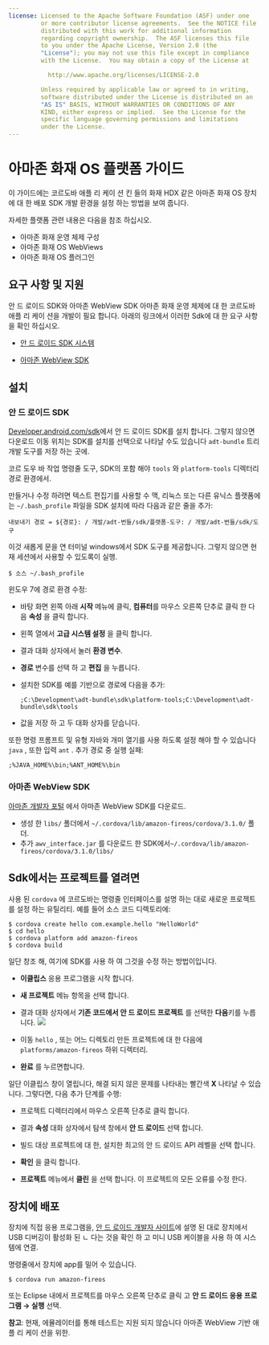 ```yaml
---
license: Licensed to the Apache Software Foundation (ASF) under one
         or more contributor license agreements.  See the NOTICE file
         distributed with this work for additional information
         regarding copyright ownership.  The ASF licenses this file
         to you under the Apache License, Version 2.0 (the
         "License"); you may not use this file except in compliance
         with the License.  You may obtain a copy of the License at

           http://www.apache.org/licenses/LICENSE-2.0

         Unless required by applicable law or agreed to in writing,
         software distributed under the License is distributed on an
         "AS IS" BASIS, WITHOUT WARRANTIES OR CONDITIONS OF ANY
         KIND, either express or implied.  See the License for the
         specific language governing permissions and limitations
         under the License.
---
```


# 아마존 화재 OS 플랫폼 가이드

이 가이드에는 코르도바 애플 리 케이 션 킨 들의 화재 HDX 같은 아마존 화재 OS 장치에 대 한 배포 SDK 개발 환경을 설정 하는 방법을 보여 줍니다.

자세한 플랫폼 관련 내용은 다음을 참조 하십시오.

*   아마존 화재 운영 체제 구성
*   아마존 화재 OS WebViews
*   아마존 화재 OS 플러그인

## 요구 사항 및 지원

안 드 로이드 SDK와 아마존 WebView SDK 아마존 화재 운영 체제에 대 한 코르도바 애플 리 케이 션을 개발이 필요 합니다. 아래의 링크에서 이러한 Sdk에 대 한 요구 사항을 확인 하십시오.

*   [안 드 로이드 SDK 시스템][1]

*   [아마존 WebView SDK][2]

 [1]: http://developer.android.com/sdk/
 [2]: https://developer.amazon.com/sdk/fire/IntegratingAWV.html#installawv

## 설치

### 안 드 로이드 SDK

[Developer.android.com/sdk][1]에서 안 드 로이드 SDK를 설치 합니다. 그렇지 않으면 다운로드 이동 위치는 SDK를 설치를 선택으로 나타날 수도 있습니다 `adt-bundle` 트리 개발 도구를 저장 하는 곳에.

코르 도우 바 작업 명령줄 도구, SDK의 포함 해야 `tools` 와 `platform-tools` 디렉터리 경로 환경에서.

만들거나 수정 하려면 텍스트 편집기를 사용할 수 맥, 리눅스 또는 다른 유닉스 플랫폼에는 `~/.bash_profile` 파일을 SDK 설치에 따라 다음과 같은 줄을 추가:

    내보내기 경로 = ${경로}: / 개발/adt-번들/sdk/플랫폼-도구: / 개발/adt-번들/sdk/도구
    

이것 새롭게 문을 연 터미널 windows에서 SDK 도구를 제공합니다. 그렇지 않으면 현재 세션에서 사용할 수 있도록이 실행.

    $ 소스 ~/.bash_profile
    

윈도우 7에 경로 환경 수정:

*   바탕 화면 왼쪽 아래 **시작** 메뉴에 클릭, **컴퓨터**를 마우스 오른쪽 단추로 클릭 한 다음 **속성** 을 클릭 합니다.

*   왼쪽 열에서 **고급 시스템 설정** 을 클릭 합니다.

*   결과 대화 상자에서 눌러 **환경 변수**.

*   **경로** 변수를 선택 하 고 **편집** 을 누릅니다.

*   설치한 SDK를 예를 기반으로 경로에 다음을 추가:
    
        ;C:\Development\adt-bundle\sdk\platform-tools;C:\Development\adt-bundle\sdk\tools
        

*   값을 저장 하 고 두 대화 상자를 닫습니다.

또한 명령 프롬프트 및 유형 자바와 개미 열기를 사용 하도록 설정 해야 할 수 있습니다 `java` , 또한 입력 `ant` . 추가 경로 중 실행 실패:

    ;%JAVA_HOME%\bin;%ANT_HOME%\bin
    

### 아마존 WebView SDK

[아마존 개발자 포털][2] 에서 아마존 WebView SDK를 다운로드.

*   생성 한 `libs/` 폴더에서 `~/.cordova/lib/amazon-fireos/cordova/3.1.0/` 폴더.
*   추가 `awv_interface.jar` 를 다운로드 한 SDK에서`~/.cordova/lib/amazon-fireos/cordova/3.1.0/libs/`

## Sdk에서는 프로젝트를 열려면

사용 된 `cordova` 에 코르도바는 명령줄 인터페이스를 설명 하는 대로 새로운 프로젝트를 설정 하는 유틸리티. 예를 들어 소스 코드 디렉토리에:

    $ cordova create hello com.example.hello "HelloWorld"
    $ cd hello
    $ cordova platform add amazon-fireos
    $ cordova build
    

일단 창조 해, 여기에 SDK를 사용 하 여 그것을 수정 하는 방법이입니다.

*   **이클립스** 응용 프로그램을 시작 합니다.

*   **새 프로젝트** 메뉴 항목을 선택 합니다.

*   결과 대화 상자에서 **기존 코드에서 안 드 로이드 프로젝트** 를 선택한 **다음**키를 누릅니다. ![][3]

*   이동 `hello` , 또는 어느 디렉토리 만든 프로젝트에 대 한 다음에 `platforms/amazon-fireos` 하위 디렉터리.

*   **완료** 를 누르면합니다.

 [3]: img/guide/platforms//eclipse_new_project.png

일단 이클립스 창이 열립니다, 해결 되지 않은 문제를 나타내는 빨간색 **X** 나타날 수 있습니다. 그렇다면, 다음 추가 단계를 수행:

*   프로젝트 디렉터리에서 마우스 오른쪽 단추로 클릭 합니다.

*   결과 **속성** 대화 상자에서 탐색 창에서 **안 드 로이드** 선택 합니다.

*   빌드 대상 프로젝트에 대 한, 설치한 최고의 안 드 로이드 API 레벨을 선택 합니다.

*   **확인** 을 클릭 합니다.

*   **프로젝트** 메뉴에서 **클린** 을 선택 합니다. 이 프로젝트의 모든 오류를 수정 한다.

## 장치에 배포

장치에 직접 응용 프로그램을, [안 드 로이드 개발자 사이트][4]에 설명 된 대로 장치에서 USB 디버깅이 활성화 된 ㄴ 다는 것을 확인 하 고 미니 USB 케이블을 사용 하 여 시스템에 연결.

 [4]: http://developer.android.com/tools/device.html

명령줄에서 장치에 app를 밀어 수 있습니다.

    $ cordova run amazon-fireos
    

또는 Eclipse 내에서 프로젝트를 마우스 오른쪽 단추로 클릭 고 **안 드 로이드 응용 프로그램 → 실행** 선택.

**참고**: 현재, 에뮬레이터를 통해 테스트는 지원 되지 않습니다 아마존 WebView 기반 애플 리 케이 션을 위한.